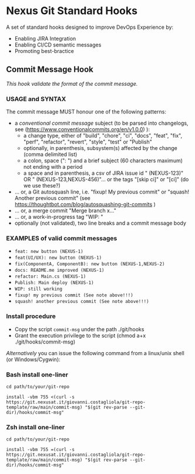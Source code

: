 # Nexus Git Standard Hooks

A set of standard hooks designed to improve DevOps Experience by:
* Enabling JIRA Integration
* Enabling CI/CD semantic messages
* Promoting best-bractice

## Commit Message Hook

*This hook validate the format of the commit message.*

### USAGE and SYNTAX

The commit message MUST honour one of the following patterns:
* a *conventional commit message* subject (to be parsed into changelogs, see (https://www.conventionalcommits.org/en/v1.0.0) ):
   - a change type, either of "build", "chore", "ci", "docs", "feat", "fix", "perf", "refactor", "revert", "style", "test" or "Publish"
   - optionally, in parenthesis, subsystem(s) affected by the change (comma delimited list)
   - a colon, space (": ") and a brief subject (60 characters maximum) not ending with a period
   - a space and in parenthesis, a csv of JIRA issue id " (NEXUS-123)" OR " (NEXUS-123,NEXUS-456)"... or the tags "[skip ci]" or "[ci]" (do we use these?)
* ... or, a Git autosquash line, i.e. "fixup! My previous commit" or "squash! Another previous commit" (see https://thoughtbot.com/blog/autosquashing-git-commits )
* ... or, a merge commit "Merge branch x..."
* ... or, a work-in-progress tag "WIP: "
* optionally (not validated), two line breaks and a commit message body

### EXAMPLES of valid commit messages

* `feat: new button (NEXUS-1)`
* `feat(UI/UX): new button (NEXUS-1)`
* `fix(ComponentA, ComponentB): new button (NEXUS-1,NEXUS-2)`
* `docs: README.me improved (NEXUS-1)`
* `refactor: Main.cs (NEXUS-1)`
* `Publish: Main deploy (NEXUS-1)`
* `WIP: still working`
* `fixup! my previous commit (See note above!!!)`
* `squash! another previous commit (See note above!!!)`

### Install procedure

* Copy the script `commit-msg` under the path ./git/hooks
* Grant the execution privilege to the script (chmod a+x ./git/hooks/commit-msg)

*Alternatively* you can issue the following command from a linux/unix shell (or Windows/Cygwin):

### Bash install one-liner 

```
cd path/to/your/git-repo

install -vbm 755 <(curl -s https://git.nexusat.it/giovanni.costagliola/git-repo-template/raw/main/commit-msg) "$(git rev-parse --git-dir)/hooks/commit-msg"
```

### Zsh install one-liner 

```
cd path/to/your/git-repo

install -vbm 755 =(curl -s https://git.nexusat.it/giovanni.costagliola/git-repo-template/raw/main/commit-msg) "$(git rev-parse --git-dir)/hooks/commit-msg"
```